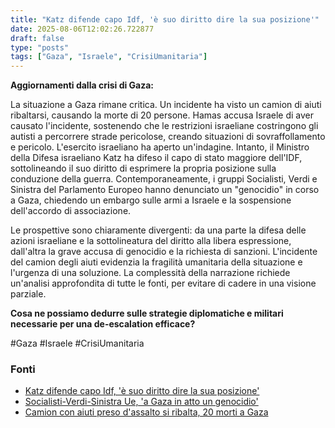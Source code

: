 ```yaml
---
title: "Katz difende capo Idf, 'è suo diritto dire la sua posizione'"
date: 2025-08-06T12:02:26.722877
draft: false
type: "posts"
tags: ["Gaza", "Israele", "CrisiUmanitaria"]
---
```


**Aggiornamenti dalla crisi di Gaza:**

La situazione a Gaza rimane critica.  Un incidente ha visto un camion di aiuti ribaltarsi, causando la morte di 20 persone. Hamas accusa Israele di aver causato l'incidente, sostenendo che le restrizioni israeliane costringono gli autisti a percorrere strade pericolose, creando situazioni di sovraffollamento e pericolo. L'esercito israeliano ha aperto un'indagine.  Intanto, il Ministro della Difesa israeliano Katz ha difeso il capo di stato maggiore dell'IDF, sottolineando il suo diritto di esprimere la propria posizione sulla conduzione della guerra.  Contemporaneamente, i gruppi Socialisti, Verdi e Sinistra del Parlamento Europeo hanno denunciato un "genocidio" in corso a Gaza, chiedendo un embargo sulle armi a Israele e la sospensione dell'accordo di associazione.

Le prospettive sono chiaramente divergenti: da una parte la difesa delle azioni israeliane e la sottolineatura del diritto alla libera espressione, dall'altra la grave accusa di genocidio e la richiesta di sanzioni.  L'incidente del camion degli aiuti evidenzia la fragilità umanitaria della situazione e l'urgenza di una soluzione.  La complessità della narrazione richiede un'analisi approfondita di tutte le fonti, per evitare di cadere in una visione parziale.

**Cosa ne possiamo dedurre sulle strategie diplomatiche e militari necessarie per una de-escalation efficace?**

#Gaza #Israele #CrisiUmanitaria


### Fonti
- [Katz difende capo Idf, 'è suo diritto dire la sua posizione'](https://www.ansa.it/sito/notizie/topnews/2025/08/06/katz-difende-capo-idf-e-suo-diritto-dire-la-sua-posizione_03683235-0cb0-43db-88a1-f94936a646fe.html)
- [Socialisti-Verdi-Sinistra Ue, 'a Gaza in atto un genocidio'](https://www.ansa.it/sito/notizie/topnews/2025/08/06/socialisti-verdi-sinistra-ue-a-gaza-in-atto-un-genocidio_69310918-5eeb-4d55-8c53-067d8f765b3b.html)
- [Camion con aiuti preso d'assalto si ribalta, 20 morti a Gaza](https://www.ansa.it/sito/notizie/topnews/2025/08/06/camion-con-aiuti-preso-dassalto-si-ribalta-20-morti-a-gaza_8f114cef-7799-4359-bc67-6b98d9de8e8a.html)
